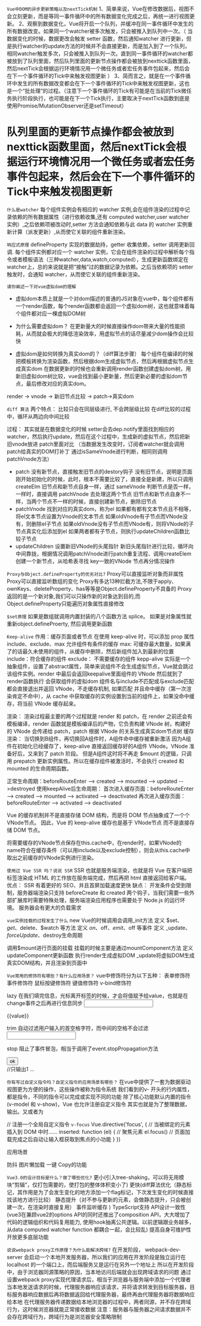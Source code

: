 `Vue中DOM的异步更新策略以及nextTick机制`
1、简单来说，Vue在修改数据后，视图不会立刻更新，而是等同一事件循环中的所有数据变化完成之后，再统一进行视图更新。
2、观察到数据变化，Vue将开启一个队列，并缓冲在同一事件循环中发生的所有数据改变。如果同一个watcher被多次触发，只会被推入到队列中一次。（
    当数据变化的时候，数据更改会触发 setter 函数，然后通知watcher 进行更新，但是执行watcher的update方法的时候并不会直接更新，而是加入到了一个队列，相同watcher触发多次，只会被推入到队列一次。直到同一事件循环的watcher都被放到了队列里面，然后队列里面的更新节点操作都会被放到nexttick函数里面，然后nextTick会根据运行环境情况用一个微任务或者宏任务事件包起来，然后会在下一个事件循环的Tick中来触发视图更新
）
3、简而言之，就是在一个事件循环中发生的所有数据改变都会在下一个事件循环的Tick中来触发视图更新，这也是一个“批处理”的过程。（注意下一个事件循环的Tick有可能是在当前的Tick微任务执行阶段执行，也可能是在下一个Tick执行，主要取决于nextTick函数到底是使用Promise/MutationObserver还是setTimeout）
# 队列里面的更新节点操作都会被放到nexttick函数里面，然后nextTick会根据运行环境情况用一个微任务或者宏任务事件包起来，然后会在下一个事件循环的Tick中来触发视图更新


`什么是watcher`
每个组件实例会有相应的 watcher 实例,会在组件渲染的过程中记录依赖的所有数据属性（进行依赖收集,还有 computed watcher,user watcher 实例）,之后依赖项被改动时,setter 方法会通知依赖与此 data 的 watcher 实例重新计算（派发更新）,从而使它关联的组件重新渲染。


`响应式原理`
defineProperty 实现的数据劫持，getter 收集依赖，setter 调用更新回调.
每个组件实例都对应一个 watcher 实例，它会在组件渲染的过程中解析每个指令或者模板语法（三种watcher,data,watch,computed），生成更新函数绑定在watcher上，总的来说就是把“接触”过的数据记录为依赖。之后当依赖项的 setter 触发时，会通知 watcher，从而使它关联的组件重新渲染。


`请你阐述一下对vue虚拟dom的理解`
- 虚拟dom本质上就是一个对dom描述的普通的JS对象在vue中，每个组件都有一个render函数，每个render函数都会返回一个虚拟dom树，这也就意味着每个组件都对应一棵虚拟DOM树

- 为什么需要虚拟dom？
在更新量大的时候直接操作dom带来大量的性能损耗，从而就会极大的降低渲染效率，用虚拟节点的话尽量减少dom操作会比较快

- 虚拟dom是如何转换为真实dom的？（diff算法步骤）
每个组件在编译的时候把模板转换为渲染函数，然后根据dom生成虚拟节点，然后再根据虚拟节点生成真实dom
在数据更新的时候也会重新调用render函数创建虚拟dom树，用新旧虚拟dom树比较，vue会找到最小更新量，然后更新必要的虚拟dom节点，最后修改对应的真实dom。

render -> vnode -> 新旧节点比较 -> patch->真实dom

`diff 算法`
两个特点：
比较只会在同层级进行, 不会跨层级比较
在diff比较的过程中，循环从两边向中间比较

过程：
其实就是在数据变化的时候 setter会去dep.notify里面找到相应的watcher，然后执行update，然后在这个过程中，生成新的虚拟节点，然后把新旧vnode放进 patch里面对比 （当数据发生改变时，订阅者watcher就会调用patch给真实的DOM打补丁
通过isSameVnode进行判断，相同则调用patchVnode方法）
- patch
  没有新节点，直接触发旧节点的destory钩子
  没有旧节点，说明是页面刚开始初始化的时候，此时，根本不需要比较了，直接全是新建，所以只调用 createElm
  旧节点和新节点自身一样，通过 sameVnode 判断节点是否一样，一样时，直接调用 patchVnode 去处理这两个节点
  旧节点和新节点自身不一样，当两个节点不一样的时候，直接创建新节点，删除旧节点
- patchVnode 
  找到对应的真实dom，称为el
  如果都有都有文本节点且不相等，将el文本节点设置为Vnode的文本节点
  如果oldVnode有子节点而VNode没有，则删除el子节点
  如果oldVnode没有子节点而VNode有，则将VNode的子节点真实化后添加到el
  如果两者都有子节点，则执行updateChildren函数比较子节点
- updateChildren
  设置新旧VNode的头尾指针
  新旧头尾指针进行比较，循环向中间靠拢，根据情况调用patchVnode进行patch重复流程、调用createElem创建一个新节点，从哈希表寻找 key一致的VNode 节点再分情况操作



`Proxy与Object.defineProperty的优劣对比?`
Proxy可以直接监听对象而非属性
Proxy可以直接监听数组的变化
Proxy有多达13种拦截方法,不限于apply、ownKeys、deleteProperty、has等等是Object.defineProperty不具备的
Proxy返回的是一个新对象,我们可以只操作新的对象达到目的,而Object.defineProperty只能遍历对象属性直接修改


`$set原理`
如果是数组就调用内置封装的八个函数方法 splice。
如果是对象属性就重新object.defineProerty, 然后调用更新函数


`Keep-alive`
作用：缓存页面或者节点
在使用 keep-alive 时，可以添加 prop 属性 include、exclude、max 允许组件有条件的缓存
max: 可缓存最大数量，如果满了的话最久未使用的组件，从缓存中删除，然后新组件加入到最新的位置
include：符合缓存的组件
exclude： 不需要缓存的组件
kepp-alive 实际是一个抽象组件，设置了abstract属性，简单来说组件不会生成虚拟节点，Vue就会跳过该组件实例。render 中最后会返回keepalive里面组件的 VNode
然后就到了render函数执行 会获取组件的虚拟dom  组件名与include不匹配或与exclude匹配都会直接退出并返回 VNode，不走缓存机制,
如果匹配 并且命中缓存（第一次渲染肯定不命中），从 cache 中获取缓存的实例设置到当前的组件上，如果没命中缓存，将当前 VNode 缓存起来。


渲染：
渲染过程最主要的两个过程就是 render 和 patch，在 render 之前还会有模板编译，render 函数就是模板编译后的产物，它负责构建 VNode 树，构建好的 VNode 会传递给 patch，patch 根据 VNode 的关系生成真实dom节点树
缓存渲染：
当切换到B组件，再切换回A组件时，A组件命中缓存被重新激活
因为A组件在初始化已经缓存了，keep-alive 直接返回缓存好的A组件 VNode。VNode 准备好后，又来到了 patch 阶段。
但是A组件这时将不再走 $mount 的逻辑，只调用 prepatch 更新实例属性。所以在缓存组件被激活时，不会执行 created 和 mounted 的生命周期函数。




正常生命周期：beforeRouteEnter --> created --> mounted --> updated -->destroyed
使用keepAlive后生命周期：
首次进入缓存页面：beforeRouteEnter --> created --> mounted --> activated --> deactivated
再次进入缓存页面：beforeRouteEnter --> activated --> deactivated



Vue 的缓存机制并不是直接存储 DOM 结构，而是将 DOM 节点抽象成了一个个 VNode节点。
因此，Vue 的 keep-alive 缓存也是基于 VNode节点 而不是直接存储 DOM 节点。

将需要缓存的VNode节点保存在this.cache中，在render时，如果VNode的name符合在缓存条件（可以用include以及exclude控制），则会从this.cache中取出之前缓存的VNode实例进行渲染。

`使用过 Vue SSR 吗？说说 SSR`
SSR 也就是服务端渲染，也就是将 Vue 在客户端把标签渲染成 HTML 的工作放在服务端完成，然后再把 html 直接返回给客户端。
优点：
SSR 有着更好的 SEO、并且首屏加载速度更快
缺点：
开发条件会受到限制，服务器端渲染只支持 beforeCreate 和 created 两个钩子，当我们需要一些外部扩展库时需要特殊处理，服务端渲染应用程序也需要处于 Node.js 的运行环境。
服务器会有更大的负载需求


`vue实例挂载的过程发生了什么`
new Vue的时候调用会调用_init方法
    定义 $set、 $get 、$delete、$watch 等方法
    定义 $on、$off、$emit、$off 等事件
    定义 _update、$forceUpdate、$destroy生命周期

调用$mount进行页面的挂载
挂载的时候主要是通过mountComponent方法
定义updateComponent更新函数
执行render生成虚拟DOM
_update将虚拟DOM生成真实DOM结构，并且渲染到页面中



`Vue常用的修饰符有哪些？有什么应用场景？`
vue中修饰符分为以下五种：
表单修饰符
事件修饰符
鼠标按键修饰符
键值修饰符
v-bind修饰符

lazy
在我们填完信息，光标离开标签的时候，才会将值赋予给value，也就是在change事件之后再进行信息同步
<input type="text" v-model.lazy="value">
<p>{{value}}</p>


trim
自动过滤用户输入的首空格字符，而中间的空格不会过滤
<input type="text" v-model.trim="value">


stop
阻止了事件冒泡，相当于调用了event.stopPropagation方法
<div @click="shout(2)">
  <button @click.stop="shout(1)">ok</button>
</div>
//只输出1
...



`你有写过自定义指令吗？自定义指令的应用场景有哪些？`
在vue中提供了一套为数据驱动视图更为方便的操作，这些操作被称为指令系统
我们看到的v- 开头的行内属性，都是指令，不同的指令可以完成或实现不同的功能
除了核心功能默认内置的指令 (v-model 和 v-show)，Vue 也允许注册自定义指令
其实也就是为了整理数据，输出。又或者为


// 注册一个全局自定义指令 `v-focus`
Vue.directive('focus', {
  // 当被绑定的元素插入到 DOM 中时……
  inserted: function (el) {
    // 聚焦元素
    el.focus()  // 页面加载完成之后自动让输入框获取到焦点的小功能
  }
})


应用场景

防抖
图片懒加载
一键 Copy的功能



`Vue3.0的设计目标是什么？做了哪些优化?`
更小(引入tree-shaking，可以将无用模块“剪辑”，仅打包需要的，使打包的整体体积变小了)
更快(diff算法优化（静态标记，其作用是为了会发生变化的地方添加一个flag标记，下次发生变化的时候直接找该地方进行比较） 静态提升（对不参与更新的元素，会做静态提升，只会被创建一次，在渲染时直接复用） 事件监听缓存 )
TypeScript支持
API设计一致性(vue3在兼顾vue2的options API的同时还推出了composition API，大大增加了代码的逻辑组织和代码复用能力, 使用hook抽离公共逻辑。以前逻辑跟业务越多，从data computed watcher function 都耦合一起，会比较乱)
提高自身可维护性
开放更多底层功能



`说说webpack proxy工作原理？为什么能解决跨域?`
在开发阶段， webpack-dev-server 会启动一个本地开发服务器，所以我们的应用在开发阶段是独立运行在 localhost 的一个端口上，而后端服务又是运行在另外一个地址上
所以在开发阶段中，由于浏览器同源策略的原因，当本地访问后端就会出现跨域请求的问题
通过设置webpack proxy实现代理请求后，相当于浏览器与服务端中添加一个代理者
当本地发送请求的时候，代理服务器响应该请求，并将请求转发到目标服务器，目标服务器响应数据后再将数据返回给代理服务器，最终再由代理服务器将数据响应给本地
在代理服务器传递数据给本地浏览器的过程中，两者同源，并不存在跨域行为，这时候浏览器就能正常接收数据
注意：服务器与服务器之间请求数据并不会存在跨域行为，跨域行为是浏览器安全策略限制